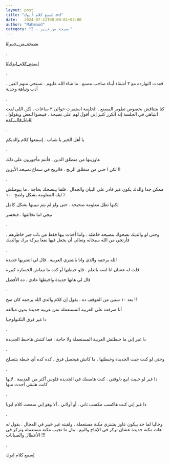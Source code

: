 ```yaml
---
layout: post
title: "إسمع كلام أبوك.md"
date:   2024-07-21T00:00:01+03:00
author: "Mahmoud"
category: "2 - نصيحة من خبير"
---
```

[<u>\#نصيحة_من_خبير</u>](https://www.facebook.com/hashtag/%D9%86%D8%B5%D9%8A%D8%AD%D8%A9_%D9%85%D9%86_%D8%AE%D8%A8%D9%8A%D8%B1?__eep__=6&__cft__%5b0%5d=AZXNh5a508dgq3qOH0OG_g1A6vP307TMBC5pb3gI1_bIRgffCkbpkD5wqV826a4FVbXDEew3RQ-0K18PFt63BG319Kd1UdQlUVwjajKmkvlQPaAhbhir9UQ-F52q5F7HAkEVIm6o4V-FM4Lf82iaaIqUsHsIviLGLOq4C14C2EdeCw&__tn__=*NK-R)

.

[<u>\#إسمع_كلام_ابوك</u>](https://www.facebook.com/hashtag/%D8%A5%D8%B3%D9%85%D8%B9_%D9%83%D9%84%D8%A7%D9%85_%D8%A7%D8%A8%D9%88%D9%83?__eep__=6&__cft__%5b0%5d=AZXNh5a508dgq3qOH0OG_g1A6vP307TMBC5pb3gI1_bIRgffCkbpkD5wqV826a4FVbXDEew3RQ-0K18PFt63BG319Kd1UdQlUVwjajKmkvlQPaAhbhir9UQ-F52q5F7HAkEVIm6o4V-FM4Lf82iaaIqUsHsIviLGLOq4C14C2EdeCw&__tn__=*NK-R)

.

قعدت النهارده مع ٣ أشقاء أبناء صاحب مصنع . ما شاء الله
عليهم . تستحي منهم العين . أدب ونباهة وجدية

.

كنا بنتناقش بخصوص تطوير المصنع . الجلسة استمرت حوالي ٣
ساعات . لكن اللي لفت انتباهي في الجلسة إنه اتكرر كتير إني أقول لهم على
نصيحة . فيبصوا لبعض ويقولوا .
[<u>\#بابا_قال_كده</u>](https://www.facebook.com/hashtag/%D8%A8%D8%A7%D8%A8%D8%A7_%D9%82%D8%A7%D9%84_%D9%83%D8%AF%D9%87?__eep__=6&__cft__%5b0%5d=AZXNh5a508dgq3qOH0OG_g1A6vP307TMBC5pb3gI1_bIRgffCkbpkD5wqV826a4FVbXDEew3RQ-0K18PFt63BG319Kd1UdQlUVwjajKmkvlQPaAhbhir9UQ-F52q5F7HAkEVIm6o4V-FM4Lf82iaaIqUsHsIviLGLOq4C14C2EdeCw&__tn__=*NK-R)

.

يا أهل الخير يا شباب . إسمعوا كلام والديكم

.

عاوزينها من منطلق الدين . فأنتم مأجورون على ذلك

لكن ! حتى من منطلق الربح . فالربح في سماع نصيحة
الأبوين !!

.

ممكن جدا والدك يكون غير قادر على البيان والجدال . فلما
بينصحك بحاجة . ما بيوصلش ليك المعلومة بشكل واضح ١٠٠ ٪

لكنها تظل معلومة صحيحة . حتى ولو لم يتم تبيينها بشكل
كامل

تيجي انتا تخالفها . فتخسر

.

وحتى لو والديك نصحوك بنصيحة خاطئة . وانتا أخذت بيها فقط
من باب جبر خاطرهم . فأرتجي من الله سبحانه وتعالى أن يجعل فيها نفعا ببركة
برك بوالديك

.

الله يرحمه والدي وانا باشتري العربية . قال لي اشتريها
جديدة

قلت له عشان انا لسه باتعلم . فلو خبطتها أو كده ما تبقاش
الخسارة كبيرة

قال لي هاتها جديدة واخبطها عادي . ده الأفضل

.

بعد ١٠ سنين من الموقف ده . بقول إن كلام والدي الله يرحمه
كان صح !!

أنا صرفت على العربية المستعملة تمن عربية جديدة بدون
مبالغة

دا غير فرق التكنولوجيا

.

دا غير إني ما خبطتش العربية المستعملة ولا حاجة . فما
كنتش هاخبط الجديدة

.

وحتى لو كنت جبت الجديدة وخبطتها . ما كانش هيحصل فرق .
كده كده أي خبطة بتتصلح

.

دا غير لو حبيت ابيع دلوقتي . كنت هامسك في الجديدة فلوس
أكتر من القديمة . لإنها كانت هتبقى أحدث منها

.

دا غير إني كنت هاكسب مكسب تاني . أو أولاني . ألا وهو إني
سمعت كلام ابويا

.

وحاليا لما حد بيكون عاوز يشتري مكنة مستعملة . ولقيته غير
خبير في المجال . بقول له هات مكنة جديدة عشان تركز في الإنتاج والبيع .
بدل ما تجيب مكنة مستعملة وتركز في الأعطال والصيانات !!!

.

إسمع كلام ابوك
